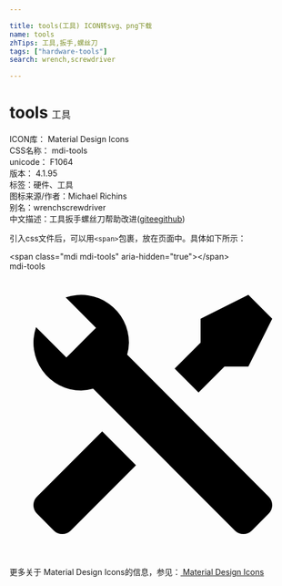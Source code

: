 ```yaml
---

title: tools(工具) ICON转svg、png下载
name: tools
zhTips: 工具,扳手,螺丝刀
tags: ["hardware-tools"]
search: wrench,screwdriver

---
```


# tools  <small style="font-size: 60%;font-weight: 100">工具</small>


<div class="detail-page">
<p>
<span>
ICON库：
<span class="badge-secondary badge">Material Design Icons</span> 
</span>
<br/>
<span>
CSS名称：
<span class="badge-secondary badge">mdi-tools</span> 
</span>
<br/>
<span>
unicode：
<span class="badge-secondary badge">F1064</span> 
<copy-btn content='F1064' btn-title=""></copy-btn>
<copy-btn :content='String.fromCodePoint(parseInt("F1064", 16))' btn-title="复制U"></copy-btn>
</span>
<br/>
<span>
版本：
<span class="badge-secondary badge">4.1.95</span> 
</span><br/><span>标签：<span class="badge-light badge"><router-link to="/tags/hardware-tools.html">硬件、工具</router-link></span></span>
<br/>
<span>图标来源/作者：<span class="badge-light badge">Michael Richins</span></span> 
<br/>
<span>别名：<span class="badge-light badge">wrench</span><span class="badge-light badge">screwdriver</span></span><br/><span class="zh-detail">中文描述：<span class="badge-primary badge">工具</span><span class="badge-primary badge">扳手</span><span class="badge-primary badge">螺丝刀</span><span class="help-link"><span>帮助改进</span>(<a href="https://gitee.com/liuwave/icon-helper/edit/master/json/material/tools.json" target="_blank" rel="noopener noreferrer">gitee</a><a href="https://github.com/liuwave/icon-helper/edit/master/json/material/tools.json" target="_blank" rel="noopener noreferrer">github</a></span>)</span><br/>
</p>
</div>
<div class="alert alert-dark">
  <i class="mdi mdi-tools mdi-48px"></i>
  <i class="mdi mdi-tools mdi-36px"></i>
  <i class="mdi mdi-tools mdi-24px"></i>
  <i class="mdi mdi-tools mdi-18px"></i>
</div>
<div>
  <p>引入css文件后，可以用<code>&lt;span&gt;</code>包裹，放在页面中。具体如下所示：    
  </p>
  <div class="alert alert-primary" style="font-size: 14px">
    &lt;span class="mdi mdi-tools" aria-hidden="true"&gt;&lt;/span&gt;
    <copy-btn content='<span class="mdi mdi-tools" aria-hidden="true"></span>'></copy-btn>
  </div>
  <div class="alert alert-secondary">
    <i class="mdi mdi-tools"
    style="font-size: 24px"
    aria-hidden="true"></i> mdi-tools
    <copy-btn content="mdi-tools" btn-title="复制图标名称"></copy-btn>
  </div>
</div>
<div id="svg" class="svg-wrap">
<svg xmlns="http://www.w3.org/2000/svg" viewBox="0 0 24 24"><path d="M21.71 20.29L20.29 21.71A1 1 0 0 1 18.88 21.71L7 9.85A3.81 3.81 0 0 1 6 10A4 4 0 0 1 2.22 4.7L4.76 7.24L5.29 6.71L6.71 5.29L7.24 4.76L4.7 2.22A4 4 0 0 1 10 6A3.81 3.81 0 0 1 9.85 7L21.71 18.88A1 1 0 0 1 21.71 20.29M2.29 18.88A1 1 0 0 0 2.29 20.29L3.71 21.71A1 1 0 0 0 5.12 21.71L10.59 16.25L7.76 13.42M20 2L16 4V6L13.83 8.17L15.83 10.17L18 8H20L22 4Z" /></svg>
</div>
<detail full-name='mdi-tools'></detail>
    
<div><p>更多关于 Material Design Icons的信息，参见：<a target="_blank" href="https://iconhelper.cn/material.html"> Material Design Icons</a>
</p></div>
